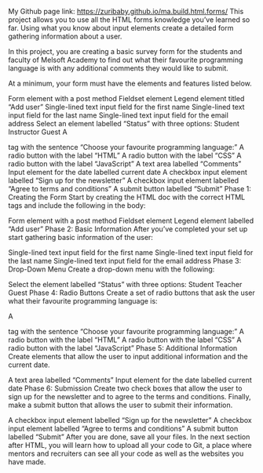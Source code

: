 My Github page link: https://zuribaby.github.io/ma.build.html.forms/
This project allows you to use all the HTML forms knowledge you’ve learned so far. Using what you know about input elements create a detailed form gathering information about a user.

In this project, you are creating a basic survey form for the students and faculty of Melsoft Academy to find out what their favourite programming language is with any additional comments they would like to submit.

At a minimum, your form must have the elements and features listed below.

Form element with a post method
Fieldset element
Legend element titled “Add user”
Single-lined text input field for the first name
Single-lined text input field for the last name
Single-lined text input field for the email address
Select an element labelled “Status” with three options:
Student
Instructor
Guest
A <p> tag with the sentence “Choose your favourite programming language:”
A radio button with the label “HTML”
A radio button with the label “CSS”
A radio button with the label “JavaScript”
A text area labelled “Comments”
Input element for the date labelled current date
A checkbox input element labelled “Sign up for the newsletter”
A checkbox input element labelled “Agree to terms and conditions”
A submit button labelled “Submit”
Phase 1: Creating the Form
Start by creating the HTML doc with the correct HTML tags and include the following in the body:

Form element with a post method
Fieldset element
Legend element labelled “Add user”
Phase 2: Basic Information
After you’ve completed your set up start gathering basic information of the user:

Single-lined text input field for the first name
Single-lined text input field for the last name
Single-lined text input field for the email address
Phase 3: Drop-Down Menu
Create a drop-down menu with the following:

Select the element labelled “Status” with three options:
Student
Teacher
Guest
Phase 4: Radio Buttons
Create a set of radio buttons that ask the user what their favourite programming language is:

A <p> tag with the sentence “Choose your favourite programming language:”
A radio button with the label “HTML”
A radio button with the label “CSS”
A radio button with the label “JavaScript”
Phase 5: Additional Information
Create elements that allow the user to input additional information and the current date.

A text area labelled “Comments”
Input element for the date labelled current date
Phase 6: Submission
Create two check boxes that allow the user to sign up for the newsletter and to agree to the terms and conditions. Finally, make a submit button that allows the user to submit their information.

A checkbox input element labelled “Sign up for the newsletter”
A checkbox input element labelled “Agree to terms and conditions”
A submit button labelled “Submit”
After you are done, save all your files. In the next section after HTML, you will learn how to upload all your code to Git, a place where mentors and recruiters can see all your code as well as the websites you have made.
